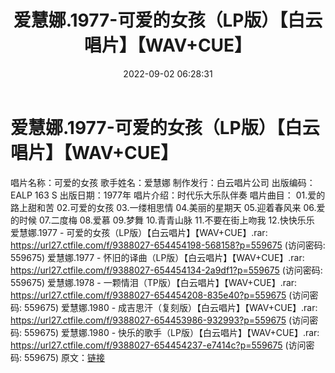 ﻿---
title: 爱慧娜.1977-可爱的女孩（LP版）【白云唱片】【WAV+CUE】
date: 2022-09-02 06:28:31
categories: WAV车载音乐、镜像
tags: 华语中文
---
# 爱慧娜.1977-可爱的女孩（LP版）【白云唱片】【WAV+CUE】

唱片名称：可爱的女孩
歌手姓名：爱慧娜
制作发行：白云唱片公司
出版编码：EALP 163 S
出版日期：1977年
唱片介绍：时代乐大乐队伴奏
唱片曲目：
01.爱的路上甜和苦
02.可爱的女孩
03.一缕相思情
04.美丽的星期天
05.迎着春风来
06.爱的时候
07.二度梅
08.爱慕
09.梦舞
10.青青山脉
11.不要在街上吻我
12.快快乐乐
爱慧娜.1977 - 可爱的女孩（LP版）【白云唱片】【WAV+CUE】.rar: https://url27.ctfile.com/f/9388027-654454198-568158?p=559675
(访问密码: 559675)
爱慧娜.1977 - 怀旧的译曲（LP版）【白云唱片】【WAV+CUE】.rar: https://url27.ctfile.com/f/9388027-654454134-2a9df1?p=559675
(访问密码: 559675)
爱慧娜.1978 - 一颗情泪（TP版）【白云唱片】【WAV+CUE】.rar: https://url27.ctfile.com/f/9388027-654454208-835e40?p=559675
(访问密码: 559675)
爱慧娜.1980 - 成吉思汗（复刻版）【白云唱片】【WAV+CUE】.rar: https://url27.ctfile.com/f/9388027-654453986-932993?p=559675
(访问密码: 559675)
爱慧娜.1980 - 快乐的歌手（LP版）【白云唱片】【WAV+CUE】.rar: https://url27.ctfile.com/f/9388027-654454237-e7414c?p=559675
(访问密码: 559675)
原文：[链接](https://blog.sina.com.cn/s/blog_1647c7e7601030z6f.html)